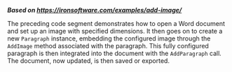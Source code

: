 ***Based on <https://ironsoftware.com/examples/add-image/>***

The preceding code segment demonstrates how to open a Word document and set up an image with specified dimensions. It then goes on to create a new `Paragraph` instance, embedding the configured image through the `AddImage` method associated with the paragraph. This fully configured paragraph is then integrated into the document with the `AddParagraph` call. The document, now updated, is then saved or exported.